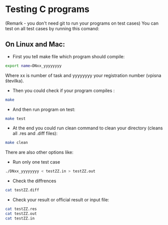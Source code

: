 # Testing C programs
(Remark - you don't need git to run your programs on test cases)
You can test on all test cases by running this comand:

## On Linux and Mac:
* First you tell make file which program should compile:
```bash
export name=DNxx_yyyyyyyy
```
Where xx is number of task and yyyyyyyy your registration number (vpisna številka). 

* Then you could check if your program compiles :
```bash
make
```
* And then run program on test:
```bash
make test
```
* At the end you could run clean command to clean your directory (cleans all .res and .diff files):
```bash
make clean
```

There are also other options like:

* Run only one test case
```bash
./DNxx_yyyyyyyy < testZZ.in > testZZ.out
```
* Check the diffrences
```bash
cat testZZ.diff
```

* Check your result or official result or input file:
```bash
cat testZZ.res
cat testZZ.out
cat testZZ.in
```